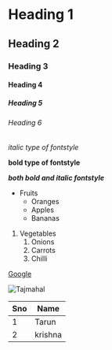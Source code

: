  # Heading 1
 ## Heading 2
 ### Heading 3
 #### Heading 4
 ##### Heading 5
 ###### Heading 6
*italic type of fontstyle*

**bold type of fontstyle**

***both bold and italic fontstyle***

* Fruits
  * Oranges
  * Apples
  * Bananas
1. Vegetables
    1. Onions
    2. Carrots
    3. Chilli 
 
[Google](https://www.google.com/)

![Tajmahal](https://images.news18.com/ibnlive/uploads/2021/03/1615969950_taj-mahal-image-shutterstock.jpg?im=FitAndFill,width=1200,height=1200)

Sno|Name
---|----
1|Tarun
2|krishna
